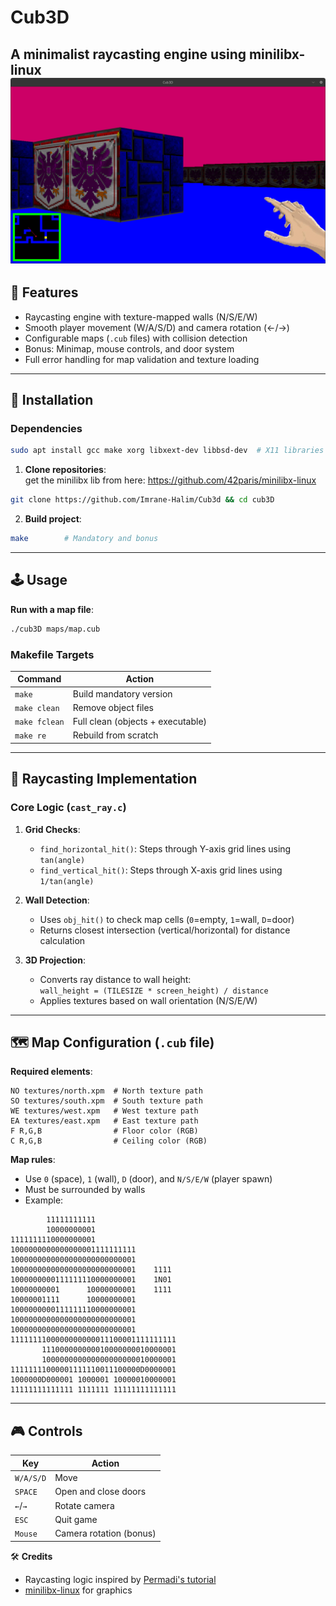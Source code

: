 # Cub3D  
**A minimalist raycasting engine using minilibx-linux**  
![Screenshot](screenshot.png)
---

## 🚀 Features  
- Raycasting engine with texture-mapped walls (N/S/E/W)  
- Smooth player movement (W/A/S/D) and camera rotation (←/→)  
- Configurable maps (`.cub` files) with collision detection  
- Bonus: Minimap, mouse controls, and door system  
- Full error handling for map validation and texture loading  

---

## 🔧 Installation  

### Dependencies  
```bash  
sudo apt install gcc make xorg libxext-dev libbsd-dev  # X11 libraries for minilibx  
```

1. **Clone repositories**:  
get the minilibx lib from here: https://github.com/42paris/minilibx-linux 
```bash  
git clone https://github.com/Imrane-Halim/Cub3d && cd cub3D  
```

2. **Build project**:  
```bash  
make        # Mandatory and bonus
```

---

## 🕹️ Usage  
**Run with a map file**:  
```bash  
./cub3D maps/map.cub  
```

### Makefile Targets  
| Command       | Action                             |  
|---------------|------------------------------------|  
| `make`        | Build mandatory version            |  
| `make clean`  | Remove object files                |  
| `make fclean` | Full clean (objects + executable)  |  
| `make re`     | Rebuild from scratch               |  

---

## 📐 Raycasting Implementation  
### Core Logic (`cast_ray.c`)  
1. **Grid Checks**:  
   - `find_horizontal_hit()`: Steps through Y-axis grid lines using `tan(angle)`  
   - `find_vertical_hit()`: Steps through X-axis grid lines using `1/tan(angle)`  

2. **Wall Detection**:  
   - Uses `obj_hit()` to check map cells (`0`=empty, `1`=wall, `D`=door)  
   - Returns closest intersection (vertical/horizontal) for distance calculation  

3. **3D Projection**:  
   - Converts ray distance to wall height:  
     `wall_height = (TILESIZE * screen_height) / distance`  
   - Applies textures based on wall orientation (N/S/E/W)  

---

## 🗺️ Map Configuration (`.cub` file)  
**Required elements**:  
```text  
NO textures/north.xpm  # North texture path  
SO textures/south.xpm  # South texture path  
WE textures/west.xpm   # West texture path  
EA textures/east.xpm   # East texture path  
F R,G,B                # Floor color (RGB)  
C R,G,B                # Ceiling color (RGB)  
```  

**Map rules**:  
- Use `0` (space), `1` (wall), `D` (door), and `N/S/E/W` (player spawn)  
- Must be surrounded by walls  
- Example:  
```  
        11111111111
        10000000001
1111111110000000001
1000000000000000001111111111
1000000000000000000000000001
1000000000000000000000000001    1111
1000000000111111110000000001    1N01
10000000001      10000000001    1111
10000001111      10000000001
1000000000111111110000000001
1000000000000000000000000001
1000000000000000000000000001
1111111100000000000011100001111111111
       111000000000010000000010000001
       100000000000000000000010000001
11111111000001111110011100000D0000001
1000000D000001 1000001 10000010000001
11111111111111 1111111 11111111111111
```  

---

## 🎮 Controls  
| Key           | Action                 |  
|---------------|------------------------|  
| `W/A/S/D`     | Move                   |
| `SPACE`       | Open and close doors   |
| `←`/`→`       | Rotate camera          |  
| `ESC`         | Quit game              |  
| `Mouse`       | Camera rotation (bonus)|  


🛠️ **Credits**  
- Raycasting logic inspired by [Permadi's tutorial](https://permadi.com/1996/05/ray-casting-tutorial-table-of-contents/)  
- [minilibx-linux](https://github.com/42paris/minilibx-linux) for graphics  
